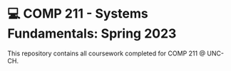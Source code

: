 # 💻 COMP 211 - Systems Fundamentals: Spring 2023
This repository contains all coursework completed for COMP 211 @ UNC-CH.
